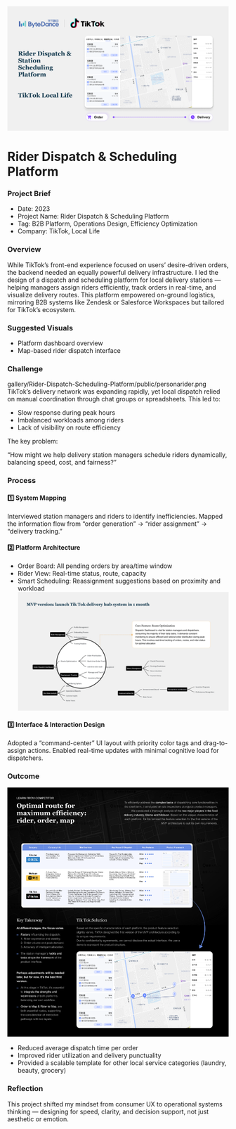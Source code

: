 ![cover](./public/cover.png)
# Rider Dispatch & Scheduling Platform

### Project Brief
- Date: 2023
- Project Name: Rider Dispatch & Scheduling Platform
- Tag: B2B Platform, Operations Design, Efficiency Optimization
- Company: TikTok, Local Life


### Overview

While TikTok’s front-end experience focused on users’ desire-driven orders, the backend needed an equally powerful delivery infrastructure.
I led the design of a dispatch and scheduling platform for local delivery stations — helping managers assign riders efficiently, track orders in real-time, and visualize delivery routes.
This platform empowered on-ground logistics, mirroring B2B systems like Zendesk or Salesforce Workspaces but tailored for TikTok’s ecosystem.

### Suggested Visuals

- Platform dashboard overview
- Map-based rider dispatch interface


### Challenge
gallery/Rider-Dispatch-Scheduling-Platform/public/personarider.png
TikTok’s delivery network was expanding rapidly, yet local dispatch relied on manual coordination through chat groups or spreadsheets. This led to:

- Slow response during peak hours
- Imbalanced workloads among riders
- Lack of visibility on route efficiency

The key problem:

“How might we help delivery station managers schedule riders dynamically, balancing speed, cost, and fairness?”


### Process

#### 1️⃣ System Mapping

Interviewed station managers and riders to identify inefficiencies.
Mapped the information flow from “order generation” → “rider assignment” → “delivery tracking.”

#### 2️⃣ Platform Architecture

- Order Board: All pending orders by area/time window
- Rider View: Real-time status, route, capacity
- Smart Scheduling: Reassignment suggestions based on proximity and workload
![mvp](./public/mvp.png)

#### 3️⃣ Interface & Interaction Design

Adopted a “command-center” UI layout with priority color tags and drag-to-assign actions.
Enabled real-time updates with minimal cognitive load for dispatchers.



### Outcome
![outcome](./public/outcome.png)

- Reduced average dispatch time per order
- Improved rider utilization and delivery punctuality
- Provided a scalable template for other local service categories (laundry, beauty, grocery)


### Reflection

This project shifted my mindset from consumer UX to operational systems thinking — designing for speed, clarity, and decision support, not just aesthetic or emotion.
